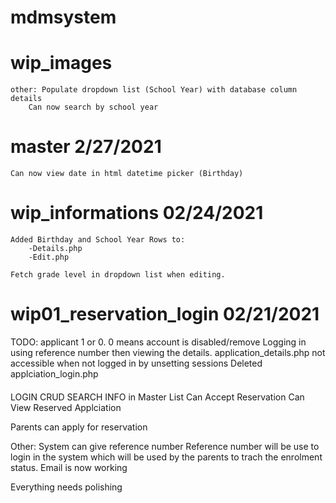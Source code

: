 # mdmsystem

# wip_images

    other: Populate dropdown list (School Year) with database column details
        Can now search by school year
# master 2/27/2021
    Can now view date in html datetime picker (Birthday)

# wip_informations 02/24/2021
    Added Birthday and School Year Rows to: 
        -Details.php
        -Edit.php

    Fetch grade level in dropdown list when editing.
    



# wip01_reservation_login 02/21/2021 
TODO: applicant 1 or 0. 0 means account is disabled/remove
    Logging in using reference number then viewing the details.
    application_details.php not accessible when not logged in by unsetting sessions
    Deleted applciation_login.php
####


LOGIN 
CRUD
SEARCH INFO in Master List
Can Accept Reservation
Can View Reserved Applciation


Parents can apply for reservation

Other: 
System can give reference number
Reference number will be use to login in the system which will be used by the parents to trach the enrolment status.
Email is now working

Everything needs polishing

